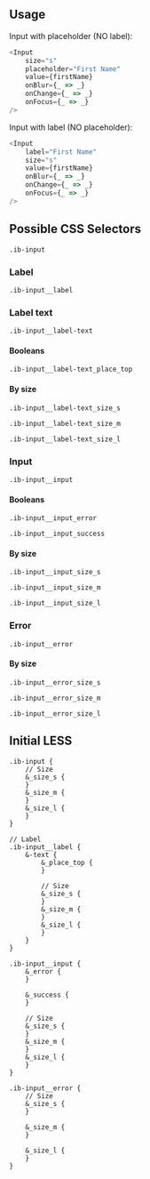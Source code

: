 ## Usage

Input with placeholder (NO label):

```javascript
<Input
    size="s"
    placeholder="First Name"
    value={firstName}
    onBlur={_ => _}
    onChange={_ => _}
    onFocus={_ => _}
/>
```

Input with label (NO placeholder):

```javascript
<Input
    label="First Name"
    size="s"
    value={firstName}
    onBlur={_ => _}
    onChange={_ => _}
    onFocus={_ => _}
/>
```

## Possible CSS Selectors

`.ib-input`

### Label

`.ib-input__label`

### Label text

`.ib-input__label-text`

#### Booleans

`.ib-input__label-text_place_top`

#### By size

`.ib-input__label-text_size_s`

`.ib-input__label-text_size_m`

`.ib-input__label-text_size_l`

### Input

`.ib-input__input`

#### Booleans

`.ib-input__input_error`

`.ib-input__input_success`

#### By size

`.ib-input__input_size_s`

`.ib-input__input_size_m`

`.ib-input__input_size_l`

### Error

`.ib-input__error`

#### By size

`.ib-input__error_size_s`

`.ib-input__error_size_m`

`.ib-input__error_size_l`

## Initial LESS

```less
.ib-input {
    // Size
    &_size_s {
    }
    &_size_m {
    }
    &_size_l {
    }
}

// Label
.ib-input__label {
    &-text {
        &_place_top {
        }

        // Size
        &_size_s {
        }
        &_size_m {
        }
        &_size_l {
        }
    }
}

.ib-input__input {
    &_error {
    }

    &_success {
    }

    // Size
    &_size_s {
    }
    &_size_m {
    }
    &_size_l {
    }
}

.ib-input__error {
    // Size
    &_size_s {
    }

    &_size_m {
    }

    &_size_l {
    }
}
```
